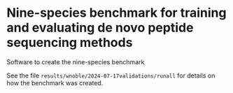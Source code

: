 # Nine-species benchmark for training and evaluating de novo peptide sequencing methods

Software to create the nine-species benchmark

See the file `results/wnoble/2024-07-17validations/runall` for details on how the benchmark was created.

